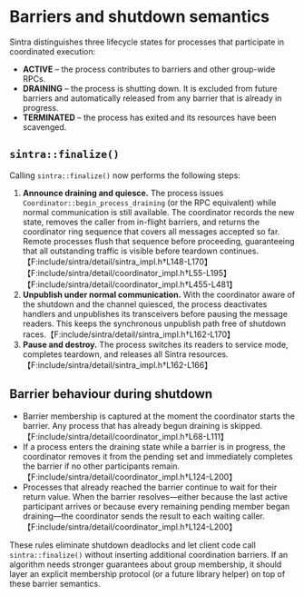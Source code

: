 # Barriers and shutdown semantics

Sintra distinguishes three lifecycle states for processes that participate in
coordinated execution:

- **ACTIVE** – the process contributes to barriers and other group-wide RPCs.
- **DRAINING** – the process is shutting down. It is excluded from future
  barriers and automatically released from any barrier that is already in
  progress.
- **TERMINATED** – the process has exited and its resources have been scavenged.

## `sintra::finalize()`

Calling `sintra::finalize()` now performs the following steps:

1. **Announce draining and quiesce.** The process issues
   `Coordinator::begin_process_draining` (or the RPC equivalent) while normal
   communication is still available. The coordinator records the new state,
   removes the caller from in-flight barriers, and returns the coordinator ring
   sequence that covers all messages accepted so far. Remote processes flush
   that sequence before proceeding, guaranteeing that all outstanding traffic is
   visible before teardown continues.【F:include/sintra/detail/sintra_impl.h†L148-L170】【F:include/sintra/detail/coordinator_impl.h†L55-L195】【F:include/sintra/detail/coordinator_impl.h†L455-L481】
2. **Unpublish under normal communication.** With the coordinator aware of the
   shutdown and the channel quiesced, the process deactivates handlers and
   unpublishes its transceivers before pausing the message readers. This keeps
   the synchronous unpublish path free of shutdown races.【F:include/sintra/detail/sintra_impl.h†L162-L170】
3. **Pause and destroy.** The process switches its readers to service mode,
   completes teardown, and releases all Sintra resources.【F:include/sintra/detail/sintra_impl.h†L162-L166】

## Barrier behaviour during shutdown

- Barrier membership is captured at the moment the coordinator starts the
  barrier. Any process that has already begun draining is skipped.【F:include/sintra/detail/coordinator_impl.h†L68-L111】
- If a process enters the draining state while a barrier is in progress, the
  coordinator removes it from the pending set and immediately completes the
  barrier if no other participants remain.【F:include/sintra/detail/coordinator_impl.h†L124-L200】
- Processes that already reached the barrier continue to wait for their return
  value. When the barrier resolves—either because the last active participant
  arrives or because every remaining pending member began draining—the
  coordinator sends the result to each waiting caller.【F:include/sintra/detail/coordinator_impl.h†L124-L200】

These rules eliminate shutdown deadlocks and let client code call
`sintra::finalize()` without inserting additional coordination barriers. If an
algorithm needs stronger guarantees about group membership, it should layer an
explicit membership protocol (or a future library helper) on top of these
barrier semantics.
